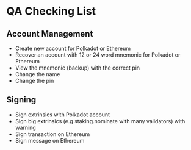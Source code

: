 # QA Checking List

## Account Management

* Create new account for Polkadot or Ethereum
* Recover an account with 12 or 24 word mnemonic for Polkadot or Ethereum
* View the mnemonic (backup) with the correct pin
* Change the name
* Change the pin

## Signing
* Sign extrinsics with Polkadot account
* Sign big extrinsics (e.g staking.nominate with many validators) with warning
* Sign transaction on Ethereum
* Sign message on Ethereum
